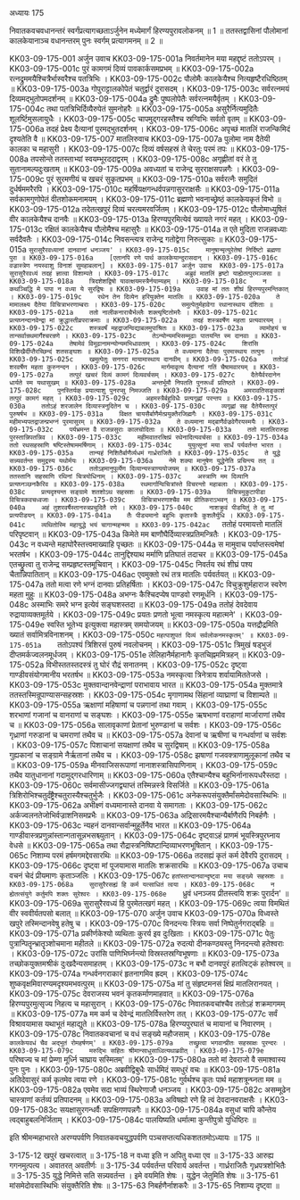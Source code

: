 अध्यायः 175

निवातकवचवधानन्तरं स्वर्गंप्रत्यागच्छताऽर्जुनेन मध्येमार्गं हिरण्यपुरावलोकनम् ॥ 1 ॥ ततस्तद्वासिनां पौलोमानां कालकेयानाञ्च वधानन्तरम् पुनः स्वर्गम् प्रत्यागमनम् ॥ 2 ॥

KK03-09-175-001	अर्जुन उवाच 
KK03-09-175-001a	निवर्तमानेन मया महद्दृष्टं ततोऽपरम् ।
KK03-09-175-001c	पुरं कामगमं दिव्यं पावकार्कसमप्रभम् ॥
KK03-09-175-002a	रत्नद्रुममयैश्चित्रैर्भास्वरैश्च पतत्रिभिः ।
KK03-09-175-002c	पौलोमैः कालकेयैश्च नित्यहृष्टैरधिष्ठितम् ॥
KK03-09-175-003a	गोपुराट्टालकोपेतं चतुर्द्वारं दुरासदम् ।
KK03-09-175-003c	सर्वरत्नमयं दिव्यमद्भुतोपमदर्शनम् ॥
KK03-09-175-004a	द्रुमैः पुष्पलोपेतैः सर्वरत्नमयैर्वृतम् ।
KK03-09-175-004c	तथा पतत्रिभिर्दिव्यैरुपेतं सुमनोहरैः ॥
KK03-09-175-005a	असुरैर्नित्यमुदितैः शूलर्ष्टिमुसलायुधैः ।
KK03-09-175-005c	चापमुद्गरहस्तैश्च स्रग्विभिः सर्वतो वृतम् ॥
KK03-09-175-006a	तदहं प्रेक्ष्य दैत्यानां पुरमद्भुतदर्शनम् ।
KK03-09-175-006c	अपृच्छं मातलिं राजन्किमिदं दृश्यतेति वै ॥
KK03-09-175-007	मातलिरुवाच 
KK03-09-175-007a	पुलोमा नाम दैतेयी कालका च महासुरी ।
KK03-09-175-007c	दिव्यं वर्षसहस्रं ते चेरतुः परमं तपः ॥
KK03-09-175-008a	तपसोन्ते ततस्ताभ्यां स्वयम्भूरददाद्वरम् ।
KK03-09-175-008c	अगृह्णीतां वरं ते तु सुतानामल्पदुःखताम् ॥
KK03-09-175-009a	अवध्यतां च राजेन्द्र सुरराक्षसपन्नगैः ।
KK03-09-175-009c	पुरं सुरमणीयं च खचरं सुकृतप्रभम् ॥
KK03-09-175-010a	सर्वरत्नैः समुदितं दुर्धर्षममरैरपि ।
KK03-09-175-010c	महर्षियक्षगन्धर्वपन्नगासुरराक्षसैः ॥
KK03-09-175-011a	सर्वकामगुणोपेतं वीतशोकमनामयम् ।
KK03-09-175-011c	ब्रह्मणो भवनाच्छ्रेष्ठं कालकेयकृतं विभो ॥
KK03-09-175-012a	तदेतत्खपुरं दिव्यं चरत्यमरवर्जितम् ।
KK03-09-175-012c	पौलोमाध्युषितं वीर कालकेयैश्च दानवैः ॥
KK03-09-175-013a	हिरण्यपुरमित्येवं ख्यायते नगरं महत् ।
KK03-09-175-013c	रक्षितं कालकेयैश्च पौलोमैश्च महासुरैः ॥
KK03-09-175-014a	त एते मुदिता राजन्नवध्याः सर्वदैवतैः ।
KK03-09-175-014c	निवसन्त्यत्र राजेन्द्र गतोद्वेगा निरुत्सुकाः ॥
KK03-09-175-015a	`सुरासुरैरवध्यानां दानवानां धनञ्जय' ।
KK03-09-175-015c	मानुषान्मृत्युरेतेषां निर्दिष्टो ब्रह्मणा पुरा ॥
KK03-09-175-016a	[एतानपि रणे पार्थ कालकेयान्दुरासदान् ।
KK03-09-175-016c	वज्रास्त्रेण नयस्वाशु विनाशं सुमहाबलान्] ॥
KK03-09-175-017	अर्जुन उवाच 
KK03-09-175-017a	सुरासुरैरवध्यं तदहं ज्ञात्वा विशाम्पते ।
KK03-09-175-017c	अब्रुवं मातलिं हृष्टो याह्येतत्पुरमञ्जसा ॥
KK03-09-175-018a	त्रिदशेशद्विषो यावत्क्षयमस्त्रैर्नयाम्यहम् ।
KK03-09-175-018c	न कथञ्चिद्धि मे पापा न वध्या ये सुरद्विषः ॥
KK03-09-175-019a	उवाह मां ततः शीघ्रं हिरण्यपुरमन्तिकात् ।
KK03-09-175-019c	रथेन तेन दिव्येन हरियुक्तेन मातलिः ॥
KK03-09-175-020a	ते मामालक्ष्य दैतेया विचित्राभरणाम्बराः ।
KK03-09-175-020c	समुत्पेतुर्महावेगा रथानास्थाय दंशिताः ॥
KK03-09-175-021a	ततो नालीकनाराचैर्भल्लैः शक्त्यृष्टितोमरैः ।
KK03-09-175-021c	प्रत्यघ्नन्दानवेन्द्रा मां क्रुद्धास्तीव्रपराक्रमाः ॥
KK03-09-175-022a	तदहं शस्त्रवर्षेण महता प्रत्यवारयम् ।
KK03-09-175-022c	शस्त्रवर्षं महद्राजन्विद्याबलमुपाश्रितः ॥
KK03-09-175-023a	व्यामोहयं च तान्सर्वान्रथमार्गैश्चरन्रणे ।
KK03-09-175-023c	तेऽन्योन्यमभिसम्मूढाः पातयन्ति स्म दानवाः ॥
KK03-09-175-024a	तेषामेवं विमूढानामन्योन्यमभिधावताम् ।
KK03-09-175-024c	शिरांसि विशिखैर्दीप्तैरच्छिन्दं शतसङ्घशः ॥
KK03-09-175-025a	ते वध्यमाना दैतेयाः पुरमास्थाय तत्पुनः ।
KK03-09-175-025c	खमुत्पेतुः सनगरा मायामास्थाय दानवीम् ॥
KK03-09-175-026a	ततोऽहं शरवर्षेण महता कुरुनन्दन ।
KK03-09-175-026c	मार्गमावृत्य दैत्यानां गतिं चैषामवारयम् ॥
KK03-09-175-027a	तत्पुरं खचरं दिव्यं कामगं दिव्यवर्चसम् ।
KK03-09-175-027c	दैतेयैर्वरदानेन धार्यते स्म यथासुखम् ॥
KK03-09-175-028a	अन्तर्भूमौ निपतति पुनरूर्ध्वं प्रतिष्ठते ।
KK03-09-175-028c	पुनस्तिर्यक् प्रयात्याशु पुनरप्सु निमज्जति ॥
KK03-09-175-029a	अमरावतिसङ्काशं तत्पुरं कामगं महत् ।
KK03-09-175-029c	अहमस्त्रैर्बहुविधैः प्रत्यगृह्णां परन्तप ॥
KK03-09-175-030a	ततोऽहं शरजालेन दिव्यास्त्रनुदितेन च ।
KK03-09-175-030c	व्यगृह्णां सह दैतेयैस्तत्पुरं पुरुषर्षभ ॥
KK03-09-175-031a	विक्षत चायसैर्बाणैर्मत्प्रयुक्तैरजिह्मगैः ।
KK03-09-175-031c	महीमभ्यपतद्राजन्प्रभग्नं पुरमासुरम् ॥
KK03-09-175-032a	ते वध्यमाना मद्बाणैर्वज्रवेगैरयस्मयैः ।
KK03-09-175-032c	पर्यभ्रमन्त वै राजन्नसुराः कालचोदिताः ॥
KK03-09-175-033a	ततो मातलिरारुह्य पुरस्तान्निपतन्निव ।
KK03-09-175-033c	महीमवातरत्क्षिप्रं रथेनादित्यवर्चसा ॥
KK03-09-175-034a	ततो रथसहस्राणि षष्टिस्तेषाममर्षिणाम् ।
KK03-09-175-034c	युयुत्सूनां मया सार्धं पर्यवर्तन्त भारत ।
KK03-09-175-035a	तान्यहं निशितैर्बाणैर्व्यधमं गार्ध्रराजितैः ॥
KK03-09-175-035c	ते युद्धे सन्न्यवर्तन्त समुद्रस्य यथोर्मयः ।
KK03-09-175-036a	नेमे शक्या मानुषेण युद्धेनेति प्रचिन्त्य तत् ॥
KK03-09-175-036c	ततोऽहमानुपूर्व्येण दिव्यान्यस्त्राण्ययोजयम् ॥
KK03-09-175-037a	ततस्तानि सहस्राणि रथिनां चित्रयोधिनाम् ।
KK03-09-175-037c	अस्त्राणि मम दिव्यानि प्रत्यघ्नञ्छनकैरिव ॥
KK03-09-175-038a	रथमार्गान्विचित्रांस्ते विचरन्तो महाबलाः ।
KK03-09-175-038c	प्रत्यदृश्यन्त सङ्ग्रामे शतशोऽथ सहस्रशः ॥
KK03-09-175-039a	विचित्रमुकुटापीडा विचित्रकवचध्वजाः ।
KK03-09-175-039c	विचित्राभरणाश्चैव मम प्रीतिकराऽभवन् ॥
KK03-09-175-040a	अहं तुशरवर्षैस्तानस्त्रप्रचुदितै रणे ।
KK03-09-175-040c	नाशक्रुवं पीडयितुं ते तु मां प्रत्यपीडयन् ॥
KK03-09-175-041a	तैः पीड्यमानो बहुभिः कृतास्त्रैः कुशलैर्युधि ।
KK03-09-175-041c	व्यथितोस्मि महायुद्धे भयं चागान्महन्मम ॥
KK03-09-175-042ac	`ततोहं परमायत्तो मातलिं परिपृष्टवान् ॥
KK03-09-175-043a	किमेते मम बाणौघैर्दिव्यास्त्रप्रतिमन्त्रितैः ।
KK03-09-175-043c	न वध्यन्ते महाघोरैस्तत्त्वमाख्याहि पृच्छतः ॥
KK03-09-175-044a	स मामुवाच पर्याप्तस्त्वमेषां भरतर्षभ ।
KK03-09-175-044c	तानुद्दिश्याथ मर्माणि प्रतिघातं तदाचर ॥
KK03-09-175-045a	एतच्छ्रुत्वा तु राजेन्द्र सम्प्रहृष्टस्तमूचिवान् ।
KK03-09-175-045c	निवर्तय रथं शीघ्रं पश्य चैतान्निपातितान् ॥
KK03-09-175-046ac	एवमुक्तो रथं तत्र मातलिः पर्यवर्तयत् ॥
KK03-09-175-047a	ततो मत्वा रणे भग्नं दानवाः प्रतिहर्षिताः ।
KK03-09-175-047c	विचुक्रुशुर्महाराज स्वरेण महता मुहुः ॥
KK03-09-175-048a	अभग्नः कैश्चिदप्येष पाण्डवो रणमूर्धनि ।
KK03-09-175-048c	अस्माभिः समरे भग्न इत्येवं सङ्घशस्तदा ॥
KK03-09-175-049a	ततोहं देवदेवाय रुद्रायाव्यक्तमूर्तये ।
KK03-09-175-049c	प्रयतः प्रणतो भूत्वा नमस्कृत्य महात्मने' ।
KK03-09-175-049e	स्वस्ति भूतेभ्य इत्युक्त्वा महास्त्रम् समयोजयम् ॥
KK03-09-175-050a	यत्तद्रौद्रमिति ख्यातं सर्वामित्रविनाशनम् ।
KK03-09-175-050c	`महत्पाशुपतं दिव्यं सर्वलोकनमस्कृतम्' ॥
KK03-09-175-051a	`ततोऽपश्यं त्रिशिरसं पुरुषं नवलोचनम् ।
KK03-09-175-051c	त्रिमुखं षड्भुजं दीप्तमर्कज्वलनमूर्धजम् ।
KK03-09-175-051e	लेलिहानैर्महानागैः कृतचिह्नममित्रहन् ॥
KK03-09-175-052a	विभीस्ततस्तदस्त्रं तु घोरं रौद्रं सनातनम् ।
KK03-09-175-052c	दृष्ट्वा गाण्डीवसंयोगमानीय भरतर्षभ ॥
KK03-09-175-053a	नमस्कृत्वा त्रिनेत्राय शर्वायामिततेजसे ।
KK03-09-175-053c	मुक्तवान्दानवेन्द्राणां पराभावाय भारत ॥
KK03-09-175-054a	मुक्तमात्रे ततस्तस्मिन्रूपाण्यासन्सहस्रशः ।
KK03-09-175-054c	मृगाणामथ सिंहानां व्याघ्राणां च विशाम्पते ॥
KK03-09-175-055a	ऋक्षाणां महिषाणां च पन्नगानां तथा गवाम् ।
KK03-09-175-055c	शरभाणां गजानां च वानराणां च सङ्घशः ।
KK03-09-175-055e	ऋषभाणां वराहाणां मार्जाराणां तथैव च ॥
KK03-09-175-056a	सालावृकाणां प्रेतानां भुरुण्डानां च सर्वशः ।
KK03-09-175-056c	गृध्राणां गरुडानां च चमराणां तथैव च ॥
KK03-09-175-057a	देवानां च ऋषीणां च गन्धर्वाणां च सर्वशः ।
KK03-09-175-057c	पिशाचानां सयक्षाणां तथैव च सुरद्विषाम् ॥
KK03-09-175-058a	गुह्यकानां च सङ्ग्रामे नैर्ऋतानां तथैव च ।
KK03-09-175-058c	झषाणां गजवक्त्राणामुलूकानां तथैव च ॥
KK03-09-175-059a	मीनवाजिसरूपाणां नानाशस्त्रासिपाणिनाम् ।
KK03-09-175-059c	तथैव यातुधानानां गदामुद्गरधारिणाम् ॥
KK03-09-175-060a	एतैश्चान्यैश्च बहुभिर्नानारूपधरैस्तदा ।
KK03-09-175-060c	सर्वमासीज्जगद्व्याप्तं तस्मिन्नस्त्रे विसर्जिते ॥
KK03-09-175-061a	त्रिशिरोभिश्चतुर्दंष्ट्रैश्चतुरास्यैश्चतुर्भुजैः ।
KK03-09-175-061c	अनेकरूपसंयुक्तैर्मांसमेदोवसास्थिभिः ॥
KK03-09-175-062a	अभीक्ष्णं वध्यमानास्ते दानवा ये समागताः ।
KK03-09-175-062c	अर्कज्वलनतेजोभिर्वज्राशनिसमप्रभैः ॥
KK03-09-175-063a	अद्रिसारमयैश्चान्यैर्बाणैरपि निबर्हणैः ।
KK03-09-175-063c	न्यहनं दानवान्सर्वान्मुहूर्तेनैव भारत ॥
KK03-09-175-064a	गाण्डीवास्त्रप्रणुन्नांस्तान्गतासून्नभसश्च्युतान् ।
KK03-09-175-064c	दृष्ट्वाऽहं प्राणमं भूयस्त्रिपुरघ्नाय वेधसे ॥
KK03-09-175-065a	तथा रौद्रास्त्रनिष्पिष्टान्दिव्याभरणभूषितान् ।
KK03-09-175-065c	निशाम्य परमं हर्षमगमद्देवसारथिः ॥
KK03-09-175-066a	तदसह्यं कृतं कर्म देवैरपि दुरासदम् ।
KK03-09-175-066c	दृष्ट्वा मां पूजयामास मातलिः शक्रसारथिः ॥
KK03-09-175-067a	उचाच वचनं चेदं प्रीयमाणः कृताञ्जलिः ।
KK03-09-175-067c	`हतांस्तान्दानवान्दृष्ट्वा मया सङ्ख्ये सहस्रशः ॥
KK03-09-175-068a	सुरासुरैरसह्यं हि कर्म यत्साधितं त्वया ।
KK03-09-175-068c	न ह्येतत्संयुगे कर्तुमपि शक्तः सुरेश्वरः ।
KK03-09-175-068e	`ध्रुवं धनञ्जय प्रीतस्त्वयि शक्रः पुरार्दन' ॥
KK03-09-175-069a	सुरासुरैरवध्यं हि पुरमेतत्खगं महत् ।
KK03-09-175-069c	त्वया विमथितं वीर स्ववीर्यतपसो बलात् ॥
KK03-09-175-070	अर्जुन उवाच 
KK03-09-175-070a	विध्वस्ते खपुरे तस्मिन्दानवेषु हतेषु च ।
KK03-09-175-070c	विनदन्त्यः स्त्रियः सर्वा निष्पेतुर्नगराद्बहिः ॥
KK03-09-175-071a	प्रकीर्णकेश्यो व्यथिताः कुरर्य इव दुःखिताः ।
KK03-09-175-071c	पेतुः पुत्रान्पितॄन्भ्रातॄञ्शोचमाना महीतले ॥
KK03-09-175-072a	रुदत्यो दीनकण्ठ्यस्तु निनदन्त्यो हतेश्वराः ।
KK03-09-175-072c	उरांसि पाणिभिर्घ्नन्त्यो विस्रस्तस्रग्विभूषणाः ॥
KK03-09-175-073a	तच्छोकयुक्तमश्रीकं दुःखदैन्यसमाहतम् ।
KK03-09-175-073c	न बभौ दानवपुरं हतत्विट्कं हतेश्वरम् ॥
KK03-09-175-074a	गन्धर्वनगराकारं हृतनागमिव ह्रदम् ।
KK03-09-175-074c	शुष्कवृक्षमिवारण्यमदृश्यमभवत्पुरम् ॥
KK03-09-175-075a	मां तु संहृष्टमनसं क्षिप्रं मातलिरानयत् ।
KK03-09-175-075c	देवराजस्य भवनं कृतकर्माणमाहवात् ॥
KK03-09-175-076a	हिरण्यपुरमुत्सृज्य निहत्य च महासुरान् ।
KK03-09-175-076c	निवातकवचांश्चैव ततोऽहं शक्रमागमम् ॥
KK03-09-175-077a	मम कर्म च देवेन्द्रं मातलिर्विस्तरेण तत् ।
KK03-09-175-077c	सर्वं विश्रावयामास यथाभूतं महाद्युते ॥
KK03-09-175-078a	हिरण्यपुरघातं च मायानां च निवारणम् ।
KK03-09-175-078c	निवातकवचानां च वधं सङ्ख्ये महौजसाम् ।
KK03-09-175-078e	`कालकेयवधं चैव अद्भुतं रोमहर्षणम्' ॥
KK03-09-175-079a	तच्छ्रुत्वा भगवान्प्रीतः सहस्राक्षः पुरन्दरः ।
KK03-09-175-079c	मरुद्भिः सहितः श्रीमान्साधुसाध्वित्यथाब्रवीत् ।
KK03-09-175-079e	`परिष्वज्य च मां प्रेम्णा मूर्ध्नि चाघ्राय सस्मितम्' ॥
KK03-09-175-080a	ततो मां देवराजो वै समाश्वास्य पुनः पुनः ।
KK03-09-175-080c	अब्रवीद्विबुधैः सार्धमिदं समधुरं वचः ॥
KK03-09-175-081a	अतिदेवासुरं कर्म कृतमेव त्वया रणे ।
KK03-09-175-081c	गुर्वर्थश्च कृतः पार्थ महाशत्रून्घ्नता मम ॥
KK03-09-175-082a	एवमेव सदा भाव्यं स्थिरेणाजौ धनञ्जय ।
KK03-09-175-082c	असम्मूढेन चास्त्राणां कर्तव्यं प्रतिपादनम् ॥
KK03-09-175-083a	अविषह्यो रणे हि त्वं देवदानवराक्षसैः ।
KK03-09-175-083c	सयक्षासुरगन्धर्वैः सपक्षिगणपन्नगैः ॥
KK03-09-175-084a	वसुधां चापि कौन्तेय त्वद्बाहुबलनिर्जिताम् ।
KK03-09-175-084c	पालयिष्यति धर्मात्मा कुन्तीपुत्रो युधिष्ठिरः ॥

इति श्रीमन्महाभारते अरण्यपर्वणि निवातकवचयुद्धपर्वणि पञ्चसप्तत्यधिकशततमोऽध्यायः ॥ 175 ॥

3-175-12 खपुरं खचरत्वात् ॥ 3-175-18 न वध्या इति न अपितु वध्या एव ॥ 3-175-33 आरुह्य गगनमुत्पत्य । अवातरत् अवतीर्णः ॥ 3-175-34 पर्यवर्तन्त परिवार्य अवर्तन्त । गार्ध्रराजितैः गृध्रपत्रशोभितैः ॥ 3-175-35 युद्धे निमित्ते सति सन्न्यवर्तन्त । इमे वयमिति शेषः । युद्धेन जेतुमिति शेषः ॥ 3-175-61 मांसमेदोवसास्थिभिः संयुक्तैरिति शेषः ॥ 3-175-63 निबर्हणैर्नाशकरैः ॥ 3-175-65 निशाम्य दृष्ट्वा ॥

